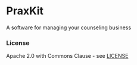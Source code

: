 
# PraxKit

A software for managing your counseling business


### License

Apache 2.0 with Commons Clause - see [LICENSE](LICENSE)
